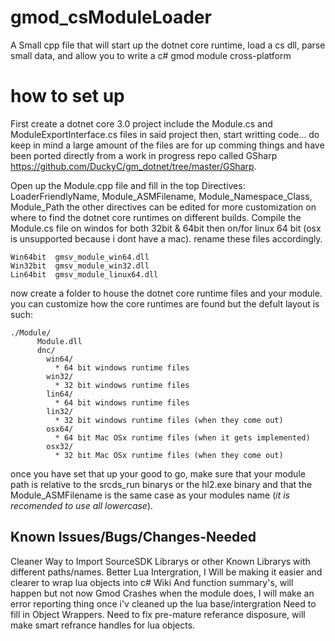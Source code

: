 # gmod_csModuleLoader
A Small cpp file that will start up the dotnet core runtime, load a cs dll, parse small data, and allow you to write a c# gmod module cross-platform



# how to set up
First create a dotnet core 3.0 project include the Module.cs and ModuleExportInterface.cs files in said project then, start writting code... do keep in mind a large amount of the files are for up comming things and have been ported directly from a work in progress repo called GSharp https://github.com/DuckyC/gm_dotnet/tree/master/GSharp.


Open up the Module.cpp file and fill in the top Directives:
  LoaderFriendlyName, Module_ASMFilename, Module_Namespace_Class, Module_Path
the other directives can be edited for more customization on where to find the dotnet core runtimes on different builds.
Compile the Module.cs file on windos for both 32bit & 64bit then on/for linux 64 bit (osx is unsupported because i dont have a mac).
rename these files accordingly.
```
Win64bit  gmsv_module_win64.dll
Win32bit  gmsv_module_win32.dll
Lin64bit  gmsv_module_linux64.dll
```
now create a folder to house the dotnet core runtime files and your module.
   you can customize how the core runtimes are found but the defult layout is such:
```
./Module/
      Module.dll
      dnc/
        win64/
          * 64 bit windows runtime files
        win32/
          * 32 bit windows runtime files
        lin64/
          * 64 bit windows runtime files
        lin32/
          * 32 bit windows runtime files (when they come out)
        osx64/
          * 64 bit Mac OSx runtime files (when it gets implemented)
        osx32/
          * 32 bit Mac OSx runtime files (when they come out)
```
once you have set that up your good to go, make sure that your module path is relative to the srcds_run binarys or the hl2.exe binary and that the Module_ASMFilename is the same case as your modules name (*it is recomended to use all lowercase*).

## Known Issues/Bugs/Changes-Needed
Cleaner Way to Import SourceSDK Librarys or other Known Librarys with different paths/names.
Better Lua Intergration, I Will be making it easier and clearer to wrap lua objects into c#
Wiki And function summary's, will happen but not now
Gmod Crashes when the module does, I will make an error reporting thing once i'v cleaned up the lua base/intergration
Need to fill in Object Wrappers.
Need to fix pre-mature referance disposure, will make smart refrance handles for lua objects.
